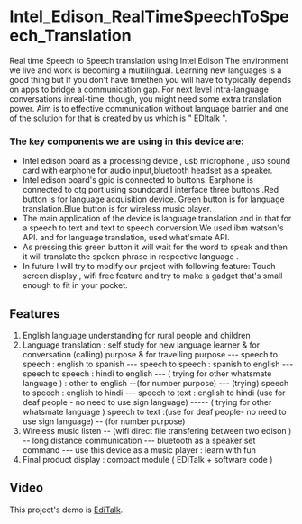 # Intel_Edison_RealTimeSpeechToSpeech_Translation
Real time Speech to Speech translation using Intel Edison The environment we live and work is becoming a multilingual. 
Learning  new languages is a good thing but  If you don't have timethen you will have to typically depends on apps to  bridge a 
communication gap. For next level intra-language conversations inreal-time, though,  you might need some extra translation power.
Aim is to effective communication without language barrier and one of the  solution for  that is  created by us which is " EDItalk ".

### The key components we are using in this device are:
- Intel edison board as a processing device , usb microphone , usb sound card with earphone for audio input,bluetooth headset as a speaker.
- Intel edison board's gpio is connected to buttons. Earphone is connected to otg port using soundcard.I interface three buttons .Red   button is for language acquisition device. Green button is for language translation.Blue button is for wireless music player.
- The main application of the device is language translation and in that for a speech to text and text to speech conversion.We used ibm watson's API. and for language translation, used what'smate API.
- As pressing this green button it will wait for the word to speak and then it will translate the spoken phrase in respective language .
- In future I will try to modify our project with following feature:
Touch screen display , wifi free feature and try to make a gadget that's small enough to fit in your pocket.
## Features 
1. English language understanding for rural people and children
2. Language translation : self study for new language learner & for conversation (calling) purpose & for travelling purpose
               ---  speech to speech : english to spanish
               ---  speech to speech : spanish to english
               ---  speech to speech  : hindi to  english
               --- ( trying for other whatsmate language ) : other  to english  --(for number purpose)
               --- (trying) speech to speech : english to hindi
               ---   speech to text : english to hindi (use for deaf people - no need to use sign language)
               -----    ( trying for other whatsmate language ) speech to  text :(use for deaf people- no need to use sign language) -- (for number purpose)
3.  Wireless music listen  --  (wifi direct file transfering between two edison )  -- long distance communication
                               ---  bluetooth as a speaker set command
                              --- use this device as a music player : learn with fun
4.  Final product display : compact module ( EDITalk + software code )

## Video 
This project's demo is [EdiTalk](https://www.youtube.com/watch?v=Glm0kKbHLlw).


 


